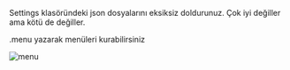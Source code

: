 Settings klasöründeki json dosyalarını eksiksiz doldurunuz.
Çok iyi değiller ama kötü de değiller.

.menu yazarak menüleri kurabilirsiniz

![menu](https://user-images.githubusercontent.com/68007625/133881950-b418d770-d580-4442-8065-9caabd653263.png)
